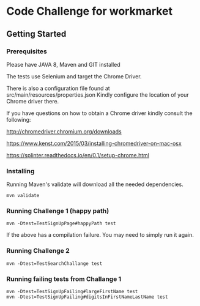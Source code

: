 # Code Challenge for workmarket

## Getting Started


### Prerequisites

Please have JAVA 8, Maven and GIT installed

The tests use Selenium and target the Chrome Driver.

There is also a configuration file found at src/main/resources/properties.json
Kindly configure the location of your Chrome driver there.

If you have questions on how to obtain a Chrome driver kindly consult the following:

http://chromedriver.chromium.org/downloads

https://www.kenst.com/2015/03/installing-chromedriver-on-mac-osx

https://splinter.readthedocs.io/en/0.1/setup-chrome.html


### Installing

Running Maven's validate will download all the needed dependencies.

```
mvn validate
```

### Running Challenge 1 (happy path)

```
mvn -Dtest=TestSignUpPage#happyPath test
```
If the above has a compilation failure. You may need to
simply run it again.

### Running Challenge 2
```
mvn -Dtest=TestSearchChallange test
```

### Running failing tests from Challange 1
```
mvn -Dtest=TestSignUpFailing#largeFirstName test
mvn -Dtest=TestSignUpFailing#digitsInFirstNameLastName test
```


